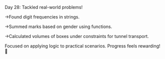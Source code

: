 Day 28: Tackled real-world problems!

->Found digit frequencies in strings.

->Summed marks based on gender using functions.

->Calculated volumes of boxes under constraints for tunnel transport.

Focused on applying logic to practical scenarios. Progress feels rewarding! 🚀
